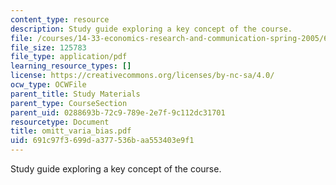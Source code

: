 ```yaml
---
content_type: resource
description: Study guide exploring a key concept of the course.
file: /courses/14-33-economics-research-and-communication-spring-2005/691c97f3699da377536baa553403e9f1_omitt_varia_bias.pdf
file_size: 125783
file_type: application/pdf
learning_resource_types: []
license: https://creativecommons.org/licenses/by-nc-sa/4.0/
ocw_type: OCWFile
parent_title: Study Materials
parent_type: CourseSection
parent_uid: 0288693b-72c9-789e-2e7f-9c112dc31701
resourcetype: Document
title: omitt_varia_bias.pdf
uid: 691c97f3-699d-a377-536b-aa553403e9f1
---
```

Study guide exploring a key concept of the course.